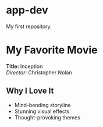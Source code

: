 # app-dev
 My first repository.
 
# My Favorite Movie
**Title:** Inception  
*Director:* Christopher Nolan  

## Why I Love It
- Mind-bending storyline  
- Stunning visual effects  
- Thought-provoking themes

